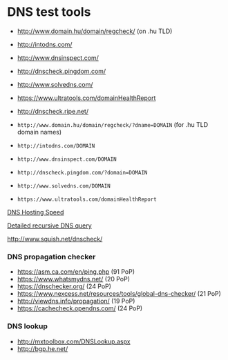 # DNS test tools

- http://www.domain.hu/domain/regcheck/ (on .hu TLD)
- http://intodns.com/
- http://www.dnsinspect.com/
- http://dnscheck.pingdom.com/
- http://www.solvedns.com/
- https://www.ultratools.com/domainHealthReport
- http://dnscheck.ripe.net/

- `http://www.domain.hu/domain/regcheck/?dname=DOMAIN` (for .hu TLD domain names)
- `http://intodns.com/DOMAIN`
- `http://www.dnsinspect.com/DOMAIN`
- `http://dnscheck.pingdom.com/?domain=DOMAIN`
- `http://www.solvedns.com/DOMAIN`
- `https://www.ultratools.com/domainHealthReport`

[DNS Hosting Speed](https://www.ultratools.com/tools/dnsHostingSpeed)

[Detailed recursive DNS query](https://dnsquery.org/)

http://www.squish.net/dnscheck/

### DNS propagation checker

- https://asm.ca.com/en/ping.php (91 PoP)
- https://www.whatsmydns.net/ (20 PoP)
- https://dnschecker.org/ (24 PoP)
- https://www.nexcess.net/resources/tools/global-dns-checker/ (21 PoP)
- http://viewdns.info/propagation/ (19 PoP)
- https://cachecheck.opendns.com/ (24 PoP)

### DNS lookup

- http://mxtoolbox.com/DNSLookup.aspx
- http://bgp.he.net/

